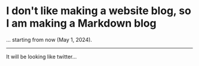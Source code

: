 # I don't like making a website blog, so I am making a Markdown blog

... starting from now (May 1, 2024).

----

It will be looking like twitter...
